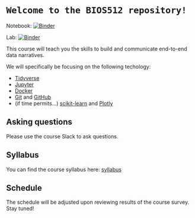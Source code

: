 # `Welcome to the BIOS512 repository!`

Notebook:
[![Binder](https://mybinder.org/badge_logo.svg)](https://mybinder.org/v2/gh/chuckpr/BIOS512/master)

Lab:
[![Binder](https://mybinder.org/badge_logo.svg)](https://mybinder.org/v2/gh/chuckpr/BIOS512/master?urlpath=lab)

This course will teach you the skills to build and communicate end-to-end data
narratives.

We will specifically be focusing on the following techology:
- [Tidyverse](https://www.tidyverse.org)
- [Jupyter](https://jupyter.org/)
- [Docker](https://www.docker.com/)
- [Git](https://git-scm.com/) and [GitHub](https://github.com/)
- (if time permits...) [scikit-learn](https://scikit-learn.org) and [Plotly](https://plot.ly)

## Asking questions
Please use the course Slack to ask questions.

## Syllabus
You can find the course syllabus here: [syllabus](https://github.com/chuckpr/BIOS512/blob/master/SYLLABUS.md)

## Schedule
The schedule will be adjusted upon reviewing results of the course survey. Stay
tuned!
